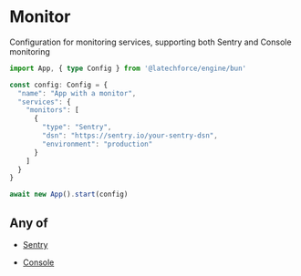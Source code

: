 # Monitor

Configuration for monitoring services, supporting both Sentry and Console monitoring

```ts
import App, { type Config } from '@latechforce/engine/bun'

const config: Config = {
  "name": "App with a monitor",
  "services": {
    "monitors": [
      {
        "type": "Sentry",
        "dsn": "https://sentry.io/your-sentry-dsn",
        "environment": "production"
      }
    ]
  }
}

await new App().start(config)
```
## Any of

- [Sentry](/api/service/monitor/sentry)

- [Console](/api/service/monitor/console)


